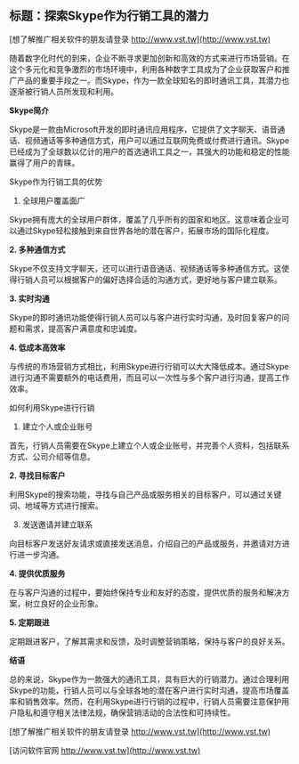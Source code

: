 ## **标题：探索Skype作为行销工具的潜力**

[想了解推广相关软件的朋友请登录 http://www.vst.tw](http://www.vst.tw)

随着数字化时代的到来，企业不断寻求更加创新和高效的方式来进行市场营销。在这个多元化和竞争激烈的市场环境中，利用各种数字工具成为了企业获取客户和推广产品的重要手段之一。而Skype，作为一款全球知名的即时通讯工具，其潜力也逐渐被行销人员所发现和利用。

**Skype简介**

Skype是一款由Microsoft开发的即时通讯应用程序，它提供了文字聊天、语音通话、视频通话等多种通信方式，用户可以通过互联网免费或付费进行通讯。Skype已经成为了全球数以亿计的用户的首选通讯工具之一，其强大的功能和稳定的性能赢得了用户的青睐。

Skype作为行销工具的优势
1. 全球用户覆盖面广

Skype拥有庞大的全球用户群体，覆盖了几乎所有的国家和地区。这意味着企业可以通过Skype轻松接触到来自世界各地的潜在客户，拓展市场的国际化程度。

**2. 多种通信方式**

Skype不仅支持文字聊天，还可以进行语音通话、视频通话等多种通信方式。这使得行销人员可以根据客户的偏好选择合适的沟通方式，更好地与客户建立联系。

**3. 实时沟通**

Skype的即时通讯功能使得行销人员可以与客户进行实时沟通，及时回复客户的问题和需求，提高客户满意度和忠诚度。

**4. 低成本高效率**

与传统的市场营销方式相比，利用Skype进行行销可以大大降低成本。通过Skype进行沟通不需要额外的电话费用，而且可以一次性与多个客户进行沟通，提高工作效率。

如何利用Skype进行行销
1. 建立个人或企业账号

首先，行销人员需要在Skype上建立个人或企业账号，并完善个人资料，包括联系方式、公司介绍等信息。

**2. 寻找目标客户**

利用Skype的搜索功能，寻找与自己产品或服务相关的目标客户，可以通过关键词、地域等方式进行搜索。

3. 发送邀请并建立联系

向目标客户发送好友请求或直接发送消息，介绍自己的产品或服务，并邀请对方进行进一步沟通。

**4. 提供优质服务**

在与客户沟通的过程中，要始终保持专业和友好的态度，提供优质的服务和解决方案，树立良好的企业形象。

**5. 定期跟进**

定期跟进客户，了解其需求和反馈，及时调整营销策略，保持与客户的良好关系。

**结语**

总的来说，Skype作为一款强大的通讯工具，具有巨大的行销潜力。通过合理利用Skype的功能，行销人员可以与全球各地的潜在客户进行实时沟通，提高市场覆盖率和销售效率。然而，在利用Skype进行行销的过程中，行销人员需要注意保护用户隐私和遵守相关法律法规，确保营销活动的合法性和可持续性。

[想了解推广相关软件的朋友请登录 http://www.vst.tw](http://www.vst.tw)


[访问软件官网 http://www.vst.tw](http://www.vst.tw)
